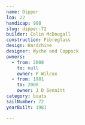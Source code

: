 ```yaml
---
name: Dipper
loa: 22
handicap: 908
slug: dipper-72
builder: Colin McDougall
construction: Fibreglass
design: Hardchine
designer: Wyche and Coppock
owners:
  - from: 2008
    to: null
    owner: P Wilcox
  - from: 1981
    to: 2008
    owner: J D Sennitt
category: boats
sailNumber: 72
yearBuilt: 1981

---
```

